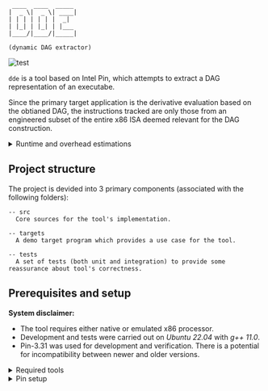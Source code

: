 ```text
 ____  ____  _____ 
|  _ \|  _ \| ____|
| | | | | | |  _|  
| |_| | |_| | |___ 
|____/|____/|_____|

(dynamic DAG extractor)
```

<div align="left">

![test](https://github.com/hidal00p/dde/actions/workflows/test.yml/badge.svg)

</div>

`dde` is a tool based on Intel Pin, which attempts to extract a DAG representation
of an executabe.

Since the primary target application is the derivative evaluation based on the obtianed DAG,
the instructions tracked are only those from an engineered subset of the entire x86 ISA deemed
relevant for the DAG construction.

<details>
  <summary>Runtime and overhead estimations</summary>

```text
Test               Max [ms]    Min [ms]    Mean [ms]    Total [ms]  Overhead [dde / raw]
---------------  ----------  ----------  -----------  ------------  ----------------------
mul                0.000397    1.9e-05   2.17061e-05      0.217039  -
mul dde            0.582912    0.009716  0.0104572      104.562     511
add                0.003472    1.9e-05   2.30744e-05      0.230721  -
add dde            0.278239    0.009635  0.0102653      102.643     507
sub                0.000388    2e-05     2.23188e-05      0.223166  -
sub dde            0.183274    0.009777  0.0105846      105.836     488
div                6.2e-05     2e-05     2.26752e-05      0.226729  -
div dde            0.182987    0.009662  0.0102604      102.593     483
sin                0.001739    3.5e-05   4.0124e-05       0.4012    -
sin dde            0.185833    0.007373  0.00781787      78.1709    210
compound           0.001273    7.9e-05   8.56864e-05      0.856778  -
compound dde       0.287404    0.038859  0.0407766      407.726     491
compound_sa        0.003531    8.4e-05   8.81544e-05      0.881456  -
compound_sa dde    0.224431    0.03944   0.042315       423.108     469
```
</details>


## Project structure

The project is devided into 3 primary components (associated with the following folders):

```
-- src
  Core sources for the tool's implementation.

-- targets
  A demo target program which provides a use case for the tool.

-- tests
  A set of tests (both unit and integration) to provide some reassurance about tool's correctness.
```


## Prerequisites and setup

**System disclaimer:**

- The tool requires either native or emulated x86 processor.
- Development and tests were carried out on *Ubuntu 22.04* with *g++ 11.0*.
- Pin-3.31 was used for development and verification. There is a potential for incompatibility between newer and older versions.

<details>
  <summary>Required tools</summary>

- GNU Make
- GNU C++ compiler
- Properly setup Intel Pin Environement

Both GNU make and the compilation stack can be installed on the Linux-based system using the following commands:

```bash
sudo apt-get update
sudo apt-get install build-essential
```

To verify that the tools are now available to you execute this command:

```bash
make --version
g++ --version
```

</details>

<details>
  <summary>Pin setup</summary>

This setup is only valid for Linux.

- Grab Intel Pin from [here](https://software.intel.com/sites/landingpage/pintool/downloads/pin-external-3.31-98869-gfa6f126a8-gcc-linux.tar.gz).

```bash
# Load the file into a current directory
wget https://software.intel.com/sites/landingpage/pintool/downloads/pin-external-3.31-98869-gfa6f126a8-gcc-linux.tar.gz
```

- Extract the downloaded file into the directory of your choosing.

```bash
tar -xf <pin-tar-file-name>
```

- Define an infrastructure critical environment variable.

```bash
export PIN_ROOT=$(pwd)/<pin-dir> 
```

- Append this variable to the path.

```bash
export PATH=$(PATH):$(PIN_ROOT)
```

- Tip - add both of the above commands to your `.bashrc`, save it, and source it for the changes to take action.
- Run the following set of commands to build the entire project and launch a test run.

```bash
# First build
make

# Run the test case
pin -t src/obj-intel64/dde.so -- targets/main.exe
```

- If you get a successful build and a set of solutions printed out to your screen congratulations you are good to go!
</details>
